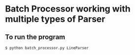 # Batch Processor working with multiple types of Parser # 
## To run the program ##
``` 
$ python batch_processor.py LineParser
```
